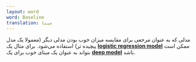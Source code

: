 ```yaml
---
layout: word
word: Baseline
translation: مبنا
---
```


مدلی که به عنوان مرجعی برای مقایسه میزان خوب بودن مدلی دیگر (معمولا یک مدل پیچیده تر) استفاده می‌شود. برای مثال یک **[logistic regression model](/L/logistic_regression/)** ممکن است بتواند به عنوان یک مبنا‌ی خوب برای یک **[deep model](/D/deep_model/)** باشد.
